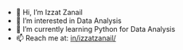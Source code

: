 - 👋 Hi, I’m Izzat Zanail
- 👀 I’m interested in Data Analysis
- 🌱 I’m currently learning Python for Data Analysis
- 📫 Reach me at: [in/izzatzanail/](https://www.linkedin.com/in/izzatzanail/)

<!---
IzzatZanail/IzzatZanail is a ✨ special ✨ repository because its `README.md` (this file) appears on your GitHub profile.
You can click the Preview link to take a look at your changes.
--->
